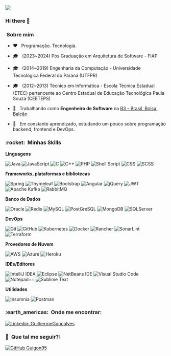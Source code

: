 ![](https://komarev.com/ghpvc/?username=guigon95&color=006bed)

### Hi there 👋

<h3> &nbsp;Sobre mim </h3>

-  ♥️ &nbsp; Programação. Tecnologia. 
- 🎓 &nbsp; (2023~2024) Pós Graduação em Arquitetura de Software - FIAP
- 🎓 &nbsp; (2014~2019) Engenharia da Computação - Universidade Tecnológica Federal do Paraná (UTFPR)
- 🎓 &nbsp; (2012~2013) Técnico em Informática - Escola Técnica Estadual (ETEC) pertencente ao Centro Estadual de Educação Tecnológica Paula Souza (CEETEPS)

- 💼 &nbsp; Trabalhando como **Engenheiro de Software** na <a href="https://www.b3.com.br/pt_br/para-voce">B3 - Brasil, Bolsa, Balcão</a>

- 🌱 &nbsp; Em constante aprendizado, estudando um pouco sobre programação backend, frontend e DevOps.


<h3> :rocket: &nbsp;Minhas Skills </h3>

**Linguagens**

  ![Java](https://img.shields.io/badge/java-%23ED8B00.svg?style=flat&logo=openjdk&logoColor=white)
  ![JavaScript](https://img.shields.io/badge/-JavaScript-333333?style=flat&logo=javascript)
  ![C](https://img.shields.io/badge/c-%2300599C.svg?style=flat&logo=c&logoColor=white)
  ![C++](https://img.shields.io/badge/c++-%2300599C.svg?style=flat&logo=c%2B%2B&logoColor=white)
  ![PHP](https://img.shields.io/badge/php-%23777BB4.svg?style=flat&logo=php&logoColor=white)
  ![Shell Script](https://img.shields.io/badge/shell_script-%23121011.svg?style=flat&logo=gnu-bash&logoColor=white)
  ![CSS](https://img.shields.io/badge/-CSS-333333?style=flat&logo=CSS3&logoColor=1572B6)
  ![SCSS](https://img.shields.io/badge/-SCSS-333333?style=flat&logo=SCSS)
 
**Frameworks, plataformas e bibliotecas**
  
  ![Spring](https://img.shields.io/badge/spring-%236DB33F.svg?style=flat&logo=spring&logoColor=white)
  ![Thymeleaf](https://img.shields.io/badge/Thymeleaf-%23005C0F.svg?style=flat&logo=Thymeleaf&logoColor=white)
  ![Bootstrap](https://img.shields.io/badge/bootstrap-%238511FA.svg?style=flat&logo=bootstrap&logoColor=white)
  ![Angular](https://img.shields.io/badge/angular-%23DD0031.svg?style=flat&logo=angular&logoColor=white)
  ![jQuery](https://img.shields.io/badge/jquery-%230769AD.svg?style=flat&logo=jquery&logoColor=white)
  ![JWT](https://img.shields.io/badge/JWT-black?style=flat&logo=JSON%20web%20tokens)
  ![Apache Kafka](https://img.shields.io/badge/Apache%20Kafka-000?style=flat&logo=apachekafka)
  ![RabbitMQ](https://img.shields.io/badge/Rabbitmq-FF6600?style=flat&logo=rabbitmq&logoColor=white)
  
**Banco de Dados**

  ![Oracle](https://img.shields.io/badge/Oracle-F80000?style=flat&logo=oracle&logoColor=white)
  ![Redis](https://img.shields.io/badge/redis-%23DD0031.svg?style=flat&logo=redis&logoColor=white)
  ![MySQL](https://img.shields.io/badge/-MySQL-333333?style=flat&logo=mysql)
  ![PostGreSQL](https://img.shields.io/badge/-PostGreSQL-333333?style=flat&logo=postgresql)
  ![MongoDB](https://img.shields.io/badge/-MongoDB-333333?style=flat&logo=mongodb)
  ![SQLServer](https://img.shields.io/badge/-SQLServer-333333?style=flat&logo=sqlserver)

**DevOps**

  ![Git](https://img.shields.io/badge/-Git-333333?style=flat&logo=git)
  ![GitHub](https://img.shields.io/badge/-GitHub-333333?style=flat&logo=github)
  ![Kubernetes](https://img.shields.io/badge/kubernetes-%23326ce5.svg?style=flat&logo=kubernetes&logoColor=white)
  ![Docker](https://img.shields.io/badge/-Docker-333333?style=flat&logo=docker)
  ![Rancher](https://img.shields.io/badge/rancher-%230075A8.svg?style=flat&logo=rancher&logoColor=white)
  ![SonarLint](https://img.shields.io/badge/SonarLint-CB2029?style=flat&logo=SONARLINT&logoColor=white)
  ![Terraform](https://img.shields.io/badge/terraform-%235835CC.svg?style=flat&logo=terraform&logoColor=white)
  
**Provedores de Nuvem**

  ![AWS](https://img.shields.io/badge/AWS-%23FF9900.svg?style=flat&logo=amazon-aws&logoColor=white)
  ![Azure](https://img.shields.io/badge/azure-%230072C6.svg?style=flat&logo=microsoftazure&logoColor=white)
  ![Heroku](https://img.shields.io/badge/heroku-%23430098.svg?style=flat&logo=heroku&logoColor=white)
  
**IDEs/Editores**

  ![IntelliJ IDEA](https://img.shields.io/badge/IntelliJIDEA-000000.svg?style=flat&logo=intellij-idea&logoColor=white)
  ![Eclipse](https://img.shields.io/badge/Eclipse-FE7A16.svg?style=flat&logo=Eclipse&logoColor=white)
  ![NetBeans IDE](https://img.shields.io/badge/NetBeansIDE-1B6AC6.svg?style=flat&logo=apache-netbeans-ide&logoColor=white)
  ![Visual Studio Code](https://img.shields.io/badge/-Visual%20Studio%20Code-333333?style=flat&logo=visual-studio-code)
  ![Notepad++](https://img.shields.io/badge/Notepad++-90E59A.svg?style=flat&logo=notepad%2b%2b&logoColor=black)
  ![Sublime Text](https://img.shields.io/badge/sublime_text-%23575757.svg?style=flat&logo=sublime-text&logoColor=important)
  
**Utilidades**

  ![Insomnia](https://img.shields.io/badge/-Insomnia-333333?style=flat&logo=insomnia)
  ![Postman](https://img.shields.io/badge/-Postman-333333?style=flat&logo=postman)


<h3> :earth_americas: &nbsp;Onde me encontrar: </h3> 

[![Linkedin: GuilhermeGonçalves](https://img.shields.io/badge/-GuilhermeGoncalves-blue?style=flat-square&logo=Linkedin&logoColor=white&link=https://www.linkedin.com/in/guilhermegon95/)](https://www.linkedin.com/in/guilhermegon95/)


<h3> 👀 &nbsp;Que tal me seguir?: </h3> 

[![GitHub Guigon95](https://img.shields.io/github/followers/guigon95?label=follow&style=social)](https://github.com/guigon95)


<!--
**guigon95/guigon95** is a ✨ _special_ ✨ repository because its `README.md` (this file) appears on your GitHub profile.

Here are some ideas to get you started:
- 🔭 I’m currently working on ...
- 🌱 I’m currently learning ...
- 👯 I’m looking to collaborate on ...
- 🤔 I’m looking for help with ...
- 💬 Ask me about ...
- 📫 How to reach me: ...
- 😄 Pronouns: ...
- ⚡ Fun fact: ...
-->
